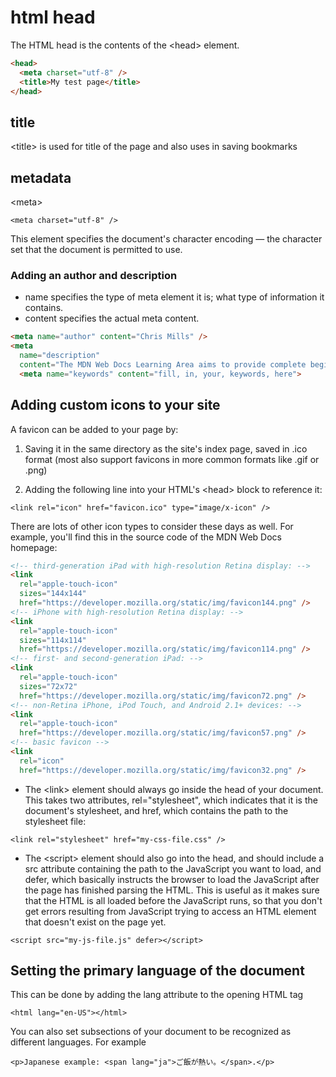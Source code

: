 # html head

The HTML head is the contents of the \<head> element.

```html
<head>
  <meta charset="utf-8" />
  <title>My test page</title>
</head>
```

## title

\<title> is used for title of the page and also uses in saving bookmarks

## metadata 

\<meta> 

` <meta charset="utf-8" /> `

This element specifies the document's character encoding — the character set that the document is permitted to use.

### Adding an author and description

- name specifies the type of meta element it is; what type of information it contains.
- content specifies the actual meta content.

``` html
<meta name="author" content="Chris Mills" />
<meta
  name="description"
  content="The MDN Web Docs Learning Area aims to provide complete beginners to the Web with all they need to know to get started with developing websites and applications." />
  <meta name="keywords" content="fill, in, your, keywords, here">
```

## Adding custom icons to your site

A favicon can be added to your page by:

1. Saving it in the same directory as the site's index page, saved in .ico format (most also support favicons in more common formats like .gif or .png)

2. Adding the following line into your HTML's \<head> block to reference it:

` <link rel="icon" href="favicon.ico" type="image/x-icon" /> `

There are lots of other icon types to consider these days as well. For example, you'll find this in the source code of the MDN Web Docs homepage:

```html
<!-- third-generation iPad with high-resolution Retina display: -->
<link
  rel="apple-touch-icon"
  sizes="144x144"
  href="https://developer.mozilla.org/static/img/favicon144.png" />
<!-- iPhone with high-resolution Retina display: -->
<link
  rel="apple-touch-icon"
  sizes="114x114"
  href="https://developer.mozilla.org/static/img/favicon114.png" />
<!-- first- and second-generation iPad: -->
<link
  rel="apple-touch-icon"
  sizes="72x72"
  href="https://developer.mozilla.org/static/img/favicon72.png" />
<!-- non-Retina iPhone, iPod Touch, and Android 2.1+ devices: -->
<link
  rel="apple-touch-icon"
  href="https://developer.mozilla.org/static/img/favicon57.png" />
<!-- basic favicon -->
<link
  rel="icon"
  href="https://developer.mozilla.org/static/img/favicon32.png" />
```

- The \<link> element should always go inside the head of your document. This takes two attributes, rel="stylesheet", which indicates that it is the document's stylesheet, and href, which contains the path to the stylesheet file:

`<link rel="stylesheet" href="my-css-file.css" />`

- The \<script> element should also go into the head, and should include a src attribute containing the path to the JavaScript you want to load, and defer, which basically instructs the browser to load the JavaScript after the page has finished parsing the HTML. This is useful as it makes sure that the HTML is all loaded before the JavaScript runs, so that you don't get errors resulting from JavaScript trying to access an HTML element that doesn't exist on the page yet. 

`<script src="my-js-file.js" defer></script>`

## Setting the primary language of the document

This can be done by adding the lang attribute to the opening HTML tag

`<html lang="en-US"></html>`

You can also set subsections of your document to be recognized as different languages. For example

`<p>Japanese example: <span lang="ja">ご飯が熱い。</span>.</p>`